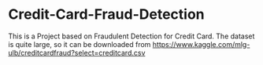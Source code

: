 # Credit-Card-Fraud-Detection

This is a Project based on Fraudulent Detection for Credit Card. The dataset is quite large, so it can be downloaded from https://www.kaggle.com/mlg-ulb/creditcardfraud?select=creditcard.csv

